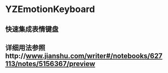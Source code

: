 # YZEmotionKeyboard
## 快速集成表情键盘
## 详细用法参照http://www.jianshu.com/writer#/notebooks/627113/notes/5156367/preview
